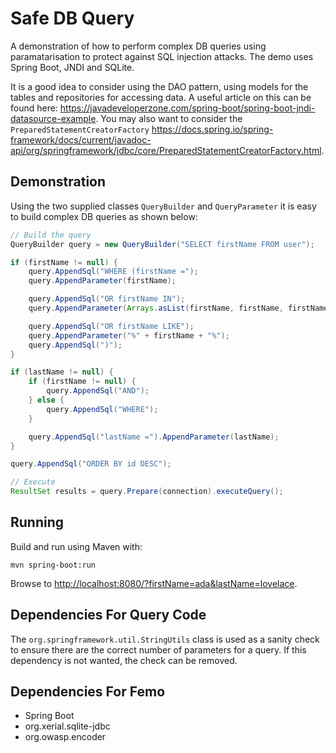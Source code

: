 # Safe DB Query

A demonstration of how to perform complex DB queries using paramatarisation to protect against SQL injection attacks. The demo uses Spring Boot, JNDI and SQLite.

It is a good idea to consider using the DAO pattern, using models for the tables and repositories for accessing data. A useful article on this can be found here: <https://javadeveloperzone.com/spring-boot/spring-boot-jndi-datasource-example>. You may also want to consider the `PreparedStatementCreatorFactory` <https://docs.spring.io/spring-framework/docs/current/javadoc-api/org/springframework/jdbc/core/PreparedStatementCreatorFactory.html>.

## Demonstration

Using the two supplied classes `QueryBuilder` and `QueryParameter` it is easy to build complex DB queries as shown below:

```java
// Build the query
QueryBuilder query = new QueryBuilder("SELECT firstName FROM user");

if (firstName != null) {
    query.AppendSql("WHERE (firstName =");
    query.AppendParameter(firstName);

    query.AppendSql("OR firstName IN");
    query.AppendParameter(Arrays.asList(firstName, firstName, firstName));

    query.AppendSql("OR firstName LIKE");
    query.AppendParameter("%" + firstName + "%");
    query.AppendSql(")");
}

if (lastName != null) {
    if (firstName != null) {
        query.AppendSql("AND");
    } else {
        query.AppendSql("WHERE");
    }

    query.AppendSql("lastName =").AppendParameter(lastName);
}

query.AppendSql("ORDER BY id DESC");

// Execute
ResultSet results = query.Prepare(connection).executeQuery();
```

## Running

Build and run using Maven with:

```
mvn spring-boot:run
```

Browse to <http://localhost:8080/?firstName=ada&lastName=lovelace>.

## Dependencies For Query Code

The `org.springframework.util.StringUtils` class is used as a sanity check to ensure there are the correct number of parameters for a query. If this dependency is not wanted, the check can be removed.

## Dependencies For Femo

* Spring Boot
* org.xerial.sqlite-jdbc
* org.owasp.encoder
